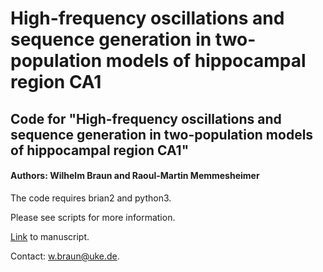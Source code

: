 # High-frequency oscillations and sequence generation in two-population models of hippocampal region CA1
## Code for "High-frequency oscillations and sequence generation in two-population models of hippocampal region CA1" 
#### Authors: Wilhelm Braun and Raoul-Martin Memmesheimer

The code requires brian2 and python3.

Please see scripts for more information.

[Link]( https://www.biorxiv.org/content/10.1101/2021.06.08.447523v1.abstract) to manuscript.

Contact: w.braun@uke.de.


